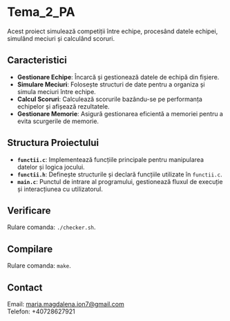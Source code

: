 # Tema_2_PA

Acest proiect simulează competiții între echipe, procesând datele echipei, simulând meciuri și calculând scoruri. 

## Caracteristici

- **Gestionare Echipe**: Încarcă și gestionează datele de echipă din fișiere.
- **Simulare Meciuri**: Folosește structuri de date pentru a organiza și simula meciuri între echipe.
- **Calcul Scoruri**: Calculează scorurile bazându-se pe performanța echipelor și afișează rezultatele.
- **Gestionare Memorie**: Asigură gestionarea eficientă a memoriei pentru a evita scurgerile de memorie.

## Structura Proiectului

- **`functii.c`**: Implementează funcțiile principale pentru manipularea datelor și logica jocului.
- **`functii.h`**: Definește structurile și declară funcțiile utilizate în `functii.c`.
- **`main.c`**: Punctul de intrare al programului, gestionează fluxul de execuție și interacțiunea cu utilizatorul.


## Verificare
Rulare comanda: `./checker.sh`. 

## Compilare
Rulare comanda: `make`.

## Contact
Email: maria.magdalena.ion7@gmail.com  
Telefon: +40728627921

